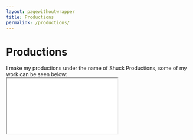 ```yaml
---
layout: pagewithoutwrapper
title: Productions
permalink: /productions/
---
```

<div class="wrapper">
<h1><i class="fa fa-film" aria="hidden"></i> Productions</h1>
<div class="inform inform-blue">
  I make my productions under the name of Shuck Productions, some of my work can be seen below:
</div></div>

<iframe class="fullpageiframe" src="//productions.shuck.org.uk/productions-sans-header/">
